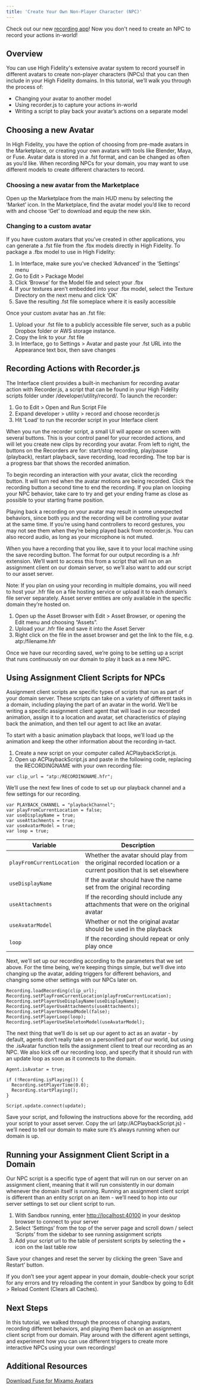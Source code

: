 ```yaml
---
title: 'Create Your Own Non-Player Character (NPC)'
---
```


Check out our new [recording app](../../create-and-explore/new-features/record-app)! Now you don't need to create an NPC to record your actions in-world!

## Overview

You can use High Fidelity's extensive avatar system to record yourself in different avatars to create non-player characters (NPCs) that you can then include in your High Fidelity domains. In this tutorial, we’ll walk you through the process of:

- Changing your avatar to another model
- Using recorder.js to capture your actions in-world
- Writing a script to play back your avatar’s actions on a separate model

## Choosing a new Avatar

In High Fidelity, you have the option of choosing from pre-made avatars in the Marketplace, or creating your own avatars with tools like Blender, Maya, or Fuse. Avatar data is stored in a .fst format, and can be changed as often as you’d like. When recording NPCs for your domain, you may want to use different models to create different characters to record.

### Choosing a new avatar from the Marketplace

Open up the Marketplace from the main HUD menu by selecting the ‘Market’ icon. In the Marketplace, find the avatar model you’d like to record with and choose ‘Get’ to download and equip the new skin.

### Changing to a custom avatar

If you have custom avatars that you’ve created in other applications, you can generate a .fst file from the .fbx models directly in High Fidelity. To package a .fbx model to use in High Fidelity:

1. In Interface, make sure you’ve checked ‘Advanced’ in the ‘Settings’ menu
2. Go to Edit > Package Model
3. Click ‘Browse’ for the Model file and select your .fbx
4. If your textures aren’t embedded into your .fbx model, select the Texture Directory on the next menu and click ‘OK’
5. Save the resulting .fst file someplace where it is easily accessible

Once your custom avatar has an .fst file:

1. Upload your .fst file to a publicly accessible file server, such as a public Dropbox folder or AWS storage instance.
2. Copy the link to your .fst file
3. In Interface, go to Settings > Avatar and paste your .fst URL into the Appearance text box, then save changes

## Recording Actions with Recorder.js

The Interface client provides a built-in mechanism for recording avatar action with Recorder.js, a script that can be found in your High Fidelity scripts folder under /developer/utility/record/. To launch the recorder:

1. Go to Edit > Open and Run Script File
2. Expand developer > utility > record and choose recorder.js
3. Hit ‘Load’ to run the recorder script in your Interface client

When you run the recorder script, a small UI will appear on screen with several buttons. This is your control panel for your recorded actions, and will let you create new clips by recording your avatar. From left to right, the buttons on the Recorders are for: start/stop recording, play/pause (playback), restart playback, save recording, load recording. The top bar is a progress bar that shows the recorded animation.

To begin recording an interaction with your avatar, click the recording button. It will turn red when the avatar motions are being recorded. Click the recording button a second time to end the recording. If you plan on looping your NPC behavior, take care to try and get your ending frame as close as possible to your starting frame position.

Playing back a recording on your avatar may result in some unexpected behaviors, since both you and the recording will be controlling your avatar at the same time. If you’re using hand controllers to record gestures, you may not see them when they’re being played back from recorder.js. You can also record audio, as long as your microphone is not muted.

When you have a recording that you like, save it to your local machine using the save recording button. The format for our output recording is a .hfr extension. We’ll want to access this from a script that will run on an assignment client on our domain server, so we’ll also want to add our script to our asset server.

Note: If you plan on using your recording in multiple domains, you will need to host your .hfr file on a file hosting service or upload it to each domain’s file server separately. Asset server entities are only available in the specific domain they’re hosted on.

1. Open up the Asset Browser with Edit > Asset Browser, or opening the Edit menu and choosing “Assets”.
2. Upload your .hfr file and save it into the Asset Server
3. Right click on the file in the asset browser and get the link to the file, e.g. atp:/filename.hfr

Once we have our recording saved, we’re going to be setting up a script that runs continuously on our domain to play it back as a new NPC.

## Using Assignment Client Scripts for NPCs

Assignment client scripts are specific types of scripts that run as part of your domain server. These scripts can take on a variety of different tasks in a domain, including playing the part of an avatar in the world. We’ll be writing a specific assignment client agent that will load in our recorded animation, assign it to a location and avatar, set characteristics of playing back the animation, and then tell our agent to act like an avatar.

To start with a basic animation playback that loops, we’ll load up the animation and keep the other information about the recording in-tact.

1. Create a new script on your computer called ACPlaybackScript.js.
2. Open up ACPlaybackScript.js and paste in the following code, replacing the RECORDINGNAME with your own recording file:

```
var clip_url = "atp:/RECORDINGNAME.hfr";

```

We’ll use the next few lines of code to set up our playback channel and a few settings for our recording.

```
var PLAYBACK_CHANNEL = "playbackChannel";
var playFromCurrentLocation = false;
var useDisplayName = true;
var useAttachments = true;
var useAvatarModel = true;
var loop = true;

```

| **Variable**              | **Description**                          |
| ------------------------- | ---------------------------------------- |
| `playFromCurrentLocation` | Whether the avatar should play from the original recorded location or a current position that is set elsewhere |
| `useDisplayName`          | If the avatar should have the name set from the original recording |
| `useAttachments`          | If the recording should include any attachments that were on the original avatar |
| `useAvatarModel`          | Whether or not the original avatar should be used in the playback |
| `loop`                    | If the recording should repeat or only play once |

Next, we’ll set up our recording according to the parameters that we set above. For the time being, we’re keeping things simple, but we’ll dive into changing up the avatar, adding triggers for different behaviors, and changing some other settings with our NPCs later on.

```
Recording.loadRecording(clip_url);
Recording.setPlayFromCurrentLocation(playFromCurrentLocation);
Recording.setPlayerUseDisplayName(useDisplayName);
Recording.setPlayerUseAttachments(useAttachments);
Recording.setPlayerUseHeadModel(false);
Recording.setPlayerLoop(loop);
Recording.setPlayerUseSkeletonModel(useAvatarModel);

```

The next thing that we’ll do is set up our agent to act as an avatar - by default, agents don’t really take on a personified part of our world, but using the .isAvatar function tells the assignment client to treat our recording as an NPC. We also kick off our recording loop, and specify that it should run with an update loop as soon as it connects to the domain.

```
Agent.isAvatar = true;

if (!Recording.isPlaying()) {
  Recording.setPlayerTime(0.0);
  Recording.startPlaying();
}

Script.update.connect(update);

```

Save your script, and following the instructions above for the recording, add your script to your asset server. Copy the url (atp:/ACPlaybackScript.js) - we’ll need to tell our domain to make sure it’s always running when our domain is up.

## Running your Assignment Client Script in a Domain

Our NPC script is a specific type of agent that will run on our server on an assignment client, meaning that it will run consistently in our domain whenever the domain itself is running. Running an assignment client script is different than an entity script on an item - we’ll need to hop into our server settings to set our client script to run.

1. With Sandbox running, enter [http://localhost:40100](http://localhost:40100/) in your desktop browser to connect to your server
2. Select ‘Settings’ from the top of the server page and scroll down / select ‘Scripts’ from the sidebar to see running assignment scripts
3. Add your script url to the table of persistent scripts by selecting the + icon on the last table row

Save your changes and reset the server by clicking the green ‘Save and Restart’ button.

If you don’t see your agent appear in your domain, double-check your script for any errors and try reloading the content in your Sandbox by going to Edit > Reload Content (Clears all Caches).

## Next Steps

In this tutorial, we walked through the process of changing avatars, recording different behaviors, and playing them back on an assignment client script from our domain. Play around with the different agent settings, and experiment how you can use different triggers to create more interactive NPCs using your own recordings!

## Additional Resources

[Download Fuse for Mixamo Avatars](http://www.adobe.com/products/fuse.html)
